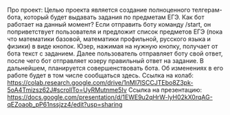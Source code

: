 Про проект:
Целью проекта является создание полноценного телгерам-бота, который будет выдавать задания по предметам ЕГЭ.
Как бот работает на данный момент? Если отправить боту команду /start, он поприветствует пользователя и предложит список предметов ЕГЭ (пока что математики базовой, математики профильной, русского языка и физики) в виде кнопок. Юзер, нажимая на нужную кнопку, получает от бота текст с заданием. Далее пользователь отправляет боту свой ответ, после чего бот отправляет юзеру правильный ответ на задание.
В дальнейшем, планируется совершенствовать бота. Об изменениях в его работе будет в том числе сообщаться здесь. Ссылка на колаб: https://colab.research.google.com/drive/1nMI7ISCCJTEbo8Z3pk-5oA4Tmizsz62J#scrollTo=UyRMutnme5Iv
Ссылка на презентацию: https://docs.google.com/presentation/d/1EWE9u2qHrW-lyH02kX0rqAG-qEZoaob_pP61nssjzz4/edit?usp=sharing
